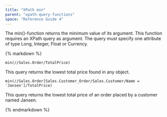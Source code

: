 ```yaml
---
title: "XPath min"
parent: "xpath-query-functions"
space: "Reference Guide 4"
---
```

The min()-function returns the minimum value of its argument.
This function requires an XPath query as argument. The query must specify one attribute of type Long, Integer, Float or Currency.

<div class="alert alert-info">{% markdown %}

```
min(//Sales.Order/TotalPrice)

```

This query returns the lowest total price found in any object.

```
min(//Sales.Order[Sales.Customer_Order/Sales.Customer/Name = 'Jansen']/TotalPrice)

```

This query returns the lowest total price of an order placed by a customer named Jansen.

{% endmarkdown %}</div>
